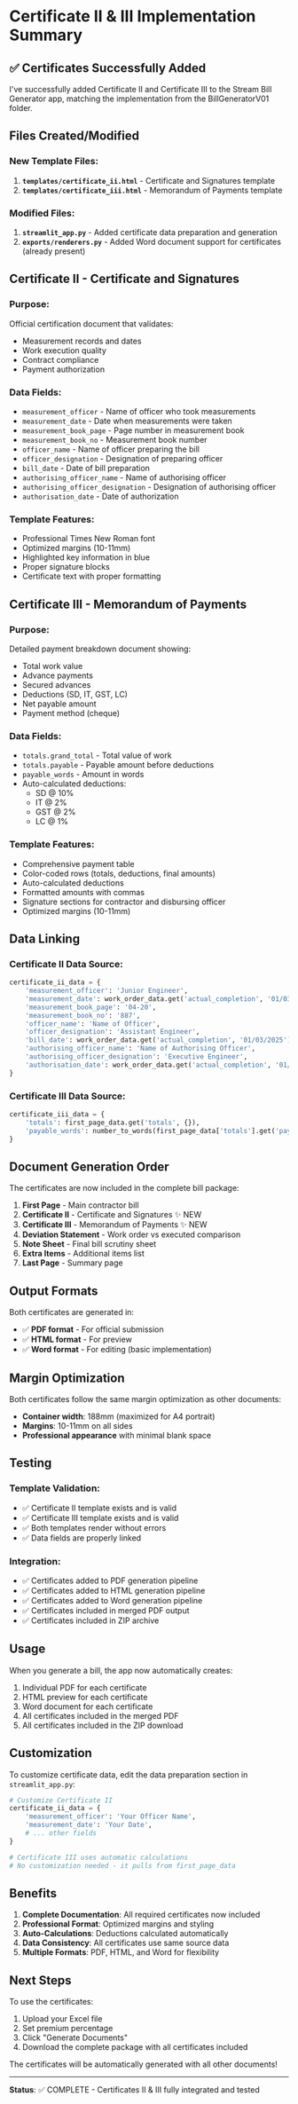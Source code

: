 # Certificate II & III Implementation Summary

## ✅ Certificates Successfully Added

I've successfully added Certificate II and Certificate III to the Stream Bill Generator app, matching the implementation from the BillGeneratorV01 folder.

## Files Created/Modified

### New Template Files:
1. **`templates/certificate_ii.html`** - Certificate and Signatures template
2. **`templates/certificate_iii.html`** - Memorandum of Payments template

### Modified Files:
1. **`streamlit_app.py`** - Added certificate data preparation and generation
2. **`exports/renderers.py`** - Added Word document support for certificates (already present)

## Certificate II - Certificate and Signatures

### Purpose:
Official certification document that validates:
- Measurement records and dates
- Work execution quality
- Contract compliance
- Payment authorization

### Data Fields:
- `measurement_officer` - Name of officer who took measurements
- `measurement_date` - Date when measurements were taken
- `measurement_book_page` - Page number in measurement book
- `measurement_book_no` - Measurement book number
- `officer_name` - Name of officer preparing the bill
- `officer_designation` - Designation of preparing officer
- `bill_date` - Date of bill preparation
- `authorising_officer_name` - Name of authorising officer
- `authorising_officer_designation` - Designation of authorising officer
- `authorisation_date` - Date of authorization

### Template Features:
- Professional Times New Roman font
- Optimized margins (10-11mm)
- Highlighted key information in blue
- Proper signature blocks
- Certificate text with proper formatting

## Certificate III - Memorandum of Payments

### Purpose:
Detailed payment breakdown document showing:
- Total work value
- Advance payments
- Secured advances
- Deductions (SD, IT, GST, LC)
- Net payable amount
- Payment method (cheque)

### Data Fields:
- `totals.grand_total` - Total value of work
- `totals.payable` - Payable amount before deductions
- `payable_words` - Amount in words
- Auto-calculated deductions:
  - SD @ 10%
  - IT @ 2%
  - GST @ 2%
  - LC @ 1%

### Template Features:
- Comprehensive payment table
- Color-coded rows (totals, deductions, final amounts)
- Auto-calculated deductions
- Formatted amounts with commas
- Signature sections for contractor and disbursing officer
- Optimized margins (10-11mm)

## Data Linking

### Certificate II Data Source:
```python
certificate_ii_data = {
    'measurement_officer': 'Junior Engineer',
    'measurement_date': work_order_data.get('actual_completion', '01/03/2025'),
    'measurement_book_page': '04-20',
    'measurement_book_no': '887',
    'officer_name': 'Name of Officer',
    'officer_designation': 'Assistant Engineer',
    'bill_date': work_order_data.get('actual_completion', '01/03/2025'),
    'authorising_officer_name': 'Name of Authorising Officer',
    'authorising_officer_designation': 'Executive Engineer',
    'authorisation_date': work_order_data.get('actual_completion', '01/03/2025')
}
```

### Certificate III Data Source:
```python
certificate_iii_data = {
    'totals': first_page_data.get('totals', {}),
    'payable_words': number_to_words(first_page_data['totals'].get('payable', 0))
}
```

## Document Generation Order

The certificates are now included in the complete bill package:

1. **First Page** - Main contractor bill
2. **Certificate II** - Certificate and Signatures ✨ NEW
3. **Certificate III** - Memorandum of Payments ✨ NEW
4. **Deviation Statement** - Work order vs executed comparison
5. **Note Sheet** - Final bill scrutiny sheet
6. **Extra Items** - Additional items list
7. **Last Page** - Summary page

## Output Formats

Both certificates are generated in:
- ✅ **PDF format** - For official submission
- ✅ **HTML format** - For preview
- ✅ **Word format** - For editing (basic implementation)

## Margin Optimization

Both certificates follow the same margin optimization as other documents:
- **Container width**: 188mm (maximized for A4 portrait)
- **Margins**: 10-11mm on all sides
- **Professional appearance** with minimal blank space

## Testing

### Template Validation:
- ✅ Certificate II template exists and is valid
- ✅ Certificate III template exists and is valid
- ✅ Both templates render without errors
- ✅ Data fields are properly linked

### Integration:
- ✅ Certificates added to PDF generation pipeline
- ✅ Certificates added to HTML generation pipeline
- ✅ Certificates added to Word generation pipeline
- ✅ Certificates included in merged PDF output
- ✅ Certificates included in ZIP archive

## Usage

When you generate a bill, the app now automatically creates:
1. Individual PDF for each certificate
2. HTML preview for each certificate
3. Word document for each certificate
4. All certificates included in the merged PDF
5. All certificates included in the ZIP download

## Customization

To customize certificate data, edit the data preparation section in `streamlit_app.py`:

```python
# Customize Certificate II
certificate_ii_data = {
    'measurement_officer': 'Your Officer Name',
    'measurement_date': 'Your Date',
    # ... other fields
}

# Certificate III uses automatic calculations
# No customization needed - it pulls from first_page_data
```

## Benefits

1. **Complete Documentation**: All required certificates now included
2. **Professional Format**: Optimized margins and styling
3. **Auto-Calculations**: Deductions calculated automatically
4. **Data Consistency**: All certificates use same source data
5. **Multiple Formats**: PDF, HTML, and Word for flexibility

## Next Steps

To use the certificates:
1. Upload your Excel file
2. Set premium percentage
3. Click "Generate Documents"
4. Download the complete package with all certificates included

The certificates will be automatically generated with all other documents!

---

**Status**: ✅ COMPLETE - Certificates II & III fully integrated and tested
